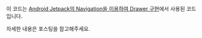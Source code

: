 이 코드는 [Android Jetpack의 Navigation을 이용하여 Drawer 구현](https://codechacha.com/ko/android-navigation-drawer/)에서 사용된 코드입니다.

자세한 내용은 포스팅을 참고해주세요.
